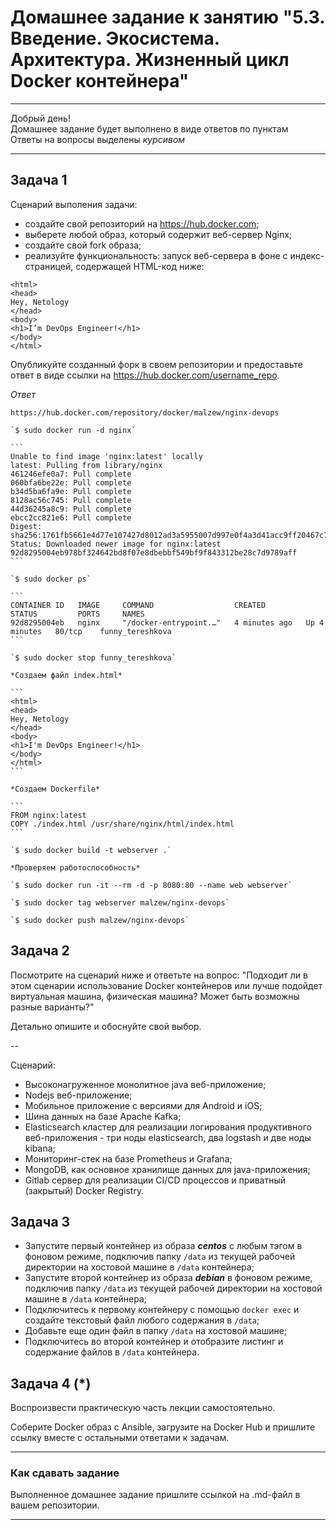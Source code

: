 
# Домашнее задание к занятию "5.3. Введение. Экосистема. Архитектура. Жизненный цикл Docker контейнера"

---

Добрый день!  
Домашнее задание будет выполнено в виде ответов по пунктам  
Ответы на вопросы выделены *курсивом*

---

## Задача 1

Сценарий выполения задачи:

- создайте свой репозиторий на https://hub.docker.com;
- выберете любой образ, который содержит веб-сервер Nginx;
- создайте свой fork образа;
- реализуйте функциональность:
запуск веб-сервера в фоне с индекс-страницей, содержащей HTML-код ниже:
```
<html>
<head>
Hey, Netology
</head>
<body>
<h1>I’m DevOps Engineer!</h1>
</body>
</html>
```
Опубликуйте созданный форк в своем репозитории и предоставьте ответ в виде ссылки на https://hub.docker.com/username_repo.

*Ответ*

    https://hub.docker.com/repository/docker/malzew/nginx-devops

    `$ sudo docker run -d nginx`

    ```
    Unable to find image 'nginx:latest' locally
    latest: Pulling from library/nginx
    461246efe0a7: Pull complete 
    060bfa6be22e: Pull complete 
    b34d5ba6fa9e: Pull complete 
    8128ac56c745: Pull complete 
    44d36245a8c9: Pull complete 
    ebcc2cc821e6: Pull complete 
    Digest: sha256:1761fb5661e4d77e107427d8012ad3a5955007d997e0f4a3d41acc9ff20467c7
    Status: Downloaded newer image for nginx:latest
    92d8295004eb978bf324642bd8f07e8dbebbf549bf9f843312be28c7d9789aff
    ```

    `$ sudo docker ps`

    ```
    CONTAINER ID   IMAGE     COMMAND                  CREATED         STATUS         PORTS     NAMES
    92d8295004eb   nginx     "/docker-entrypoint.…"   4 minutes ago   Up 4 minutes   80/tcp    funny_tereshkova
    ```

    `$ sudo docker stop funny_tereshkova`

    *Создаем файл index.html*

    ```
    <html>
    <head>
    Hey, Netology
    </head>
    <body>
    <h1>I'm DevOps Engineer!</h1>
    </body>
    </html>
    ```

    *Создаем Dockerfile*

    ```
    FROM nginx:latest
    COPY ./index.html /usr/share/nginx/html/index.html
    ```

    `$ sudo docker build -t webserver .`

    *Проверяем работоспособность*

    `$ sudo docker run -it --rm -d -p 8080:80 --name web webserver`

    `$ sudo docker tag webserver malzew/nginx-devops`

    `$ sudo docker push malzew/nginx-devops`

## Задача 2

Посмотрите на сценарий ниже и ответьте на вопрос:
"Подходит ли в этом сценарии использование Docker контейнеров или лучше подойдет виртуальная машина, физическая машина? Может быть возможны разные варианты?"

Детально опишите и обоснуйте свой выбор.

--

Сценарий:

- Высоконагруженное монолитное java веб-приложение;
- Nodejs веб-приложение;
- Мобильное приложение c версиями для Android и iOS;
- Шина данных на базе Apache Kafka;
- Elasticsearch кластер для реализации логирования продуктивного веб-приложения - три ноды elasticsearch, два logstash и две ноды kibana;
- Мониторинг-стек на базе Prometheus и Grafana;
- MongoDB, как основное хранилище данных для java-приложения;
- Gitlab сервер для реализации CI/CD процессов и приватный (закрытый) Docker Registry.

## Задача 3

- Запустите первый контейнер из образа ***centos*** c любым тэгом в фоновом режиме, подключив папку ```/data``` из текущей рабочей директории на хостовой машине в ```/data``` контейнера;
- Запустите второй контейнер из образа ***debian*** в фоновом режиме, подключив папку ```/data``` из текущей рабочей директории на хостовой машине в ```/data``` контейнера;
- Подключитесь к первому контейнеру с помощью ```docker exec``` и создайте текстовый файл любого содержания в ```/data```;
- Добавьте еще один файл в папку ```/data``` на хостовой машине;
- Подключитесь во второй контейнер и отобразите листинг и содержание файлов в ```/data``` контейнера.

## Задача 4 (*)

Воспроизвести практическую часть лекции самостоятельно.

Соберите Docker образ с Ansible, загрузите на Docker Hub и пришлите ссылку вместе с остальными ответами к задачам.


---

### Как cдавать задание

Выполненное домашнее задание пришлите ссылкой на .md-файл в вашем репозитории.

---
